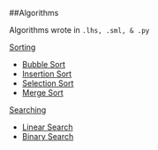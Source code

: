 ##Algorithms

Algorithms wrote in `.lhs, .sml, & .py`


[Sorting](https://github.com/lialin/algorithms/tree/master/sorting)
*   [<span class="icon"></span>Bubble Sort](https://github.com/lialin/algorithms/tree/master/sorting/bubbleSort)
*   [<span class="icon"></span>Insertion Sort](https://github.com/lialin/algorithms/tree/master/sorting/insertionSort)
*   [<span class="icon"></span>Selection Sort](https://github.com/lialin/algorithms/tree/master/sorting/selectionSort)
*   [<span class="icon"></span>Merge Sort](https://github.com/lialin/algorithms/tree/master/sorting/mergeSort)


[<span class="icon"></span>Searching](https://github.com/lialin/algorithms/tree/master/searching)
*   [<span class="icon"></span>Linear Search](https://github.com/lialin/algorithms/tree/master/searching/LinearSearch)
*   [<span class="icon"></span>Binary Search]()
